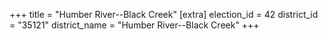 +++
title = "Humber River--Black Creek"
[extra]
election_id = 42
district_id = "35121"
district_name = "Humber River--Black Creek"
+++
